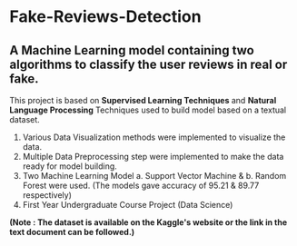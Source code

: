 # Fake-Reviews-Detection

## A Machine Learning model containing two algorithms to classify the user reviews in real or fake.

This project is based on **Supervised Learning Techniques** and **Natural Language Processing** Techniques used to build model based on a textual dataset.

1. Various Data Visualization methods were implemented to visualize the data.
2. Multiple Data Preprocessing step were implemented to make the data ready for model building.
3. Two Machine Learning Model a. Support Vector Machine & b. Random Forest were used.
   (The models gave accuracy of 95.21 & 89.77 respectively)
4. First Year Undergraduate Course Project (Data Science)

**(Note : The dataset is available on the Kaggle's website or the link in the text document can be followed.)**
